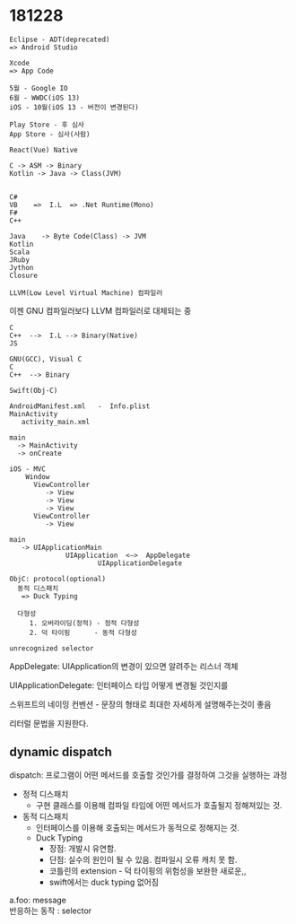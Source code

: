 # 181228

```
Eclipse - ADT(deprecated)
=> Android Studio

Xcode
=> App Code

5월 - Google IO
6월 - WWDC(iOS 13)
iOS - 10월(iOS 13 - 버전이 변경된다)

Play Store - 후 심사
App Store - 심사(사람)

React(Vue) Native
```

```
C -> ASM -> Binary
Kotlin -> Java -> Class(JVM)


C#
VB    =>  I.L  => .Net Runtime(Mono)
F#
C++
```

```
Java    -> Byte Code(Class) -> JVM
Kotlin  
Scala
JRuby
Jython
Closure

LLVM(Low Level Virtual Machine) 컴파일러
```
이젠 GNU 컴파일러보다 LLVM 컴파일러로 대체되는 중

```
C
C++  -->  I.L --> Binary(Native)
JS   

GNU(GCC), Visual C
C
C++  --> Binary

Swift(Obj-C)
```

```
AndroidManifest.xml   -  Info.plist
MainActivity
   activity_main.xml

main
  -> MainActivity
  -> onCreate

iOS - MVC
    Window
      ViewController
         -> View
         -> View
         -> View
      ViewController
         -> View   

main
   -> UIApplicationMain
              UIApplication  <—>  AppDelegate
                      UIApplicationDelegate

ObjC: protocol(optional)                      
  동적 디스패치
   => Duck Typing

  다형성
     1. 오버라이딩(정적) - 정적 다형성
     2. 덕 타이핑      - 동적 다형성

unrecognized selector
```

AppDelegate: UIApplication의 변경이 있으면 알려주는 리스너 객체

UIApplicationDelegate: 인터페이스 타입 어떻게 변경될 것인지를


스위프트의 네이밍 컨벤션 - 문장의 형태로 최대한 자세하게 설명해주는것이 좋음

리터럴 문법을 지원한다. 


## dynamic dispatch

dispatch: 프로그램이 어떤 메서드를 호출할 것인가를 결정하여 그것을 실행하는 과정

- 정적 디스패치
    - 구현 클래스를 이용해 컴파일 타임에 어떤 메서드가 호출될지 정해져있는 것.
- 동적 디스패치 
    - 인터페이스를 이용해 호출되는 메서드가 동적으로 정해지는 것.
    - Duck Typing  
      - 장점: 개발시 유연함. 
      - 단점: 실수의 원인이 될 수 있음. 컴파일시 오류 캐치 못 함. 
      - 코틀린의 extension - 덕 타이핑의 위험성을 보완한 새로운,,
      - swift에서는 duck typing 없어짐





a.foo: message  
반응하는 동작 : selector






